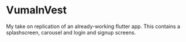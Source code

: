 # VumalnVest
My take on replication of an already-working flutter app. This contains a splashscreen, carousel and login and signup screens.
